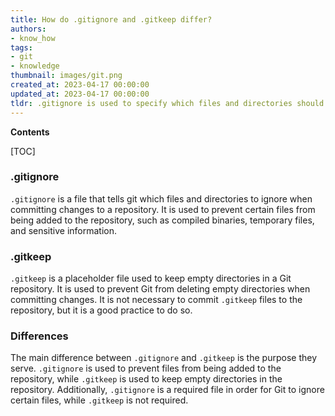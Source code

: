 ```yaml
---
title: How do .gitignore and .gitkeep differ?
authors:
- know_how
tags:
- git
- knowledge
thumbnail: images/git.png
created_at: 2023-04-17 00:00:00
updated_at: 2023-04-17 00:00:00
tldr: .gitignore is used to specify which files and directories should be ignored by Git, while .gitkeep is used to create an empty directory that will be tracked by Git.
---
```


**Contents**

[TOC]

### .gitignore

`.gitignore` is a file that tells git which files and directories to ignore when committing changes to a repository. It is used to prevent certain files from being added to the repository, such as compiled binaries, temporary files, and sensitive information.

### .gitkeep

`.gitkeep` is a placeholder file used to keep empty directories in a Git repository. It is used to prevent Git from deleting empty directories when committing changes. It is not necessary to commit `.gitkeep` files to the repository, but it is a good practice to do so.

### Differences

The main difference between `.gitignore` and `.gitkeep` is the purpose they serve. `.gitignore` is used to prevent files from being added to the repository, while `.gitkeep` is used to keep empty directories in the repository. Additionally, `.gitignore` is a required file in order for Git to ignore certain files, while `.gitkeep` is not required.
